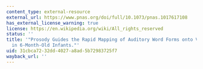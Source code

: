 ```yaml
---
content_type: external-resource
external_url: https://www.pnas.org/doi/full/10.1073/pnas.1017617108
has_external_license_warning: true
license: https://en.wikipedia.org/wiki/All_rights_reserved
status: ''
title: '"Prosody Guides the Rapid Mapping of Auditory Word Forms onto Visual Objects
  in 6-Month-Old Infants."'
uid: 31cbca72-32dd-4027-a8ad-5b72983725f7
wayback_url: ''
---
```

